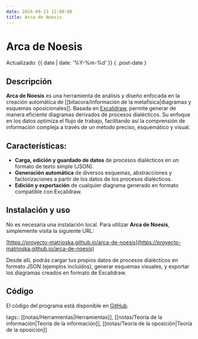 ```yaml
---
date: 2024-09-23 12:00:00
title: Arca de Noesis
---
```


# Arca de Noesis

Actualizado: {{ date | date: '%Y-%m-%d' }} { .post-date }

## Descripción

**Arca de Noesis** es una herramienta de análisis y diseño enfocada en la creación automática de [[bitacora/Información de la metafísica|diagramas y esquemas oposicionales]]. Basada en [Excalidraw](https://excalidraw.com/), permite generar de manera eficiente diagramas derivados de procesos dialécticos. Su enfoque en los datos optimiza el flujo de trabajo, facilitando así la comprensión de información compleja a través de un método preciso, esquemático y visual.

## Características:

- **Carga, edición y guardado de datos** de  procesos dialécticos en un formato de texto simple (JSON).
- **Generación automática** de diversos esquemas, abstracciones y factorizaciones a partir de los datos de los procesos dialécticos.
- **Edición y exportación** de cualquier diagrama generado en formato compatible con Excalidraw.

## Instalación y uso

No es necesaria una instalación local. Para utilizar **Arca de Noesis**, simplemente visita la siguiente URL:

[https://proyecto-matrioska.github.io/arca-de-noesis](https://proyecto-matrioska.github.io/arca-de-noesis)

Desde allí, podrás cargar tus propios datos de procesos dialécticos en formato JSON (ejemplos incluídos), generar esquemas visuales, y exportar los diagramas creados en formato de Excalidraw.

## Código

El código del programa está disponible en [GitHub](https://github.com/proyecto-matrioska/arca-de-noesis).

tags:: [[notas/Herramientas|Herramientas]], [[notas/Teoría de la información|Teoría de la información]], [[notas/Teoría de la oposición|Teoría de la oposición]]
